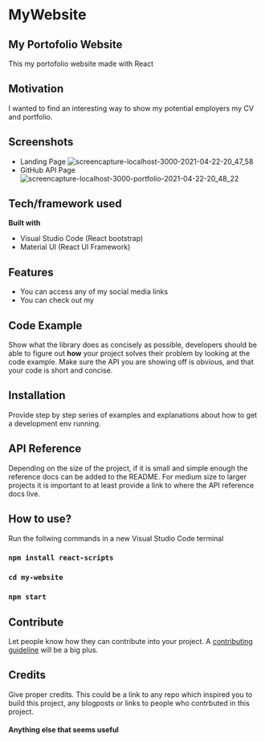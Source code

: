 # MyWebsite
## My Portofolio Website
This my portofolio website made with React

## Motivation
I wanted to find an interesting way to show my potential employers my CV and portfolio.

## Screenshots
- Landing Page
![screencapture-localhost-3000-2021-04-22-20_47_58](https://user-images.githubusercontent.com/72613613/115762465-2ecfba00-a3ac-11eb-95eb-44fe4dcdd178.png)
- GitHub API Page
![screencapture-localhost-3000-portfolio-2021-04-22-20_48_22](https://user-images.githubusercontent.com/72613613/115762473-31321400-a3ac-11eb-9c9f-0196515549b5.png)


## Tech/framework used
<b>Built with</b>
- Visual Studio Code (React bootstrap)
- Material UI (React UI Framework)

## Features
- You can access any of my social media links
- You can check out my 

## Code Example
Show what the library does as concisely as possible, developers should be able to figure out **how** your project solves their problem by looking at the code example. Make sure the API you are showing off is obvious, and that your code is short and concise.

## Installation
Provide step by step series of examples and explanations about how to get a development env running.

## API Reference
Depending on the size of the project, if it is small and simple enough the reference docs can be added to the README. For medium size to larger projects it is important to at least provide a link to where the API reference docs live.

## How to use?
Run the follwing commands in a new Visual Studio Code terminal
### `npm install react-scripts`
### `cd my-website`
### `npm start`

## Contribute
Let people know how they can contribute into your project. A [contributing guideline](https://github.com/zulip/zulip-electron/blob/master/CONTRIBUTING.md) will be a big plus.

## Credits
Give proper credits. This could be a link to any repo which inspired you to build this project, any blogposts or links to people who contrbuted in this project. 

#### Anything else that seems useful

